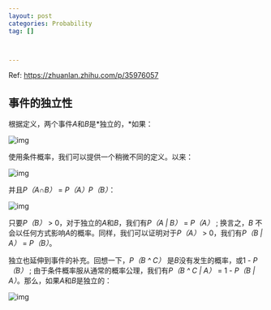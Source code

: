 ```yaml
---
layout: post
categories: Probability
tag: [] 



---
```


Ref: https://zhuanlan.zhihu.com/p/35976057

## 事件的独立性

根据定义，两个事件*A*和*B*是*独立的，*如果：



![img](https://pic4.zhimg.com/80/v2-024ebd7be22be3792d0eb85ee51e8453_hd.jpg)



使用条件概率，我们可以提供一个稍微不同的定义。以来：



![img](https://pic1.zhimg.com/80/v2-92899762e2fa58123284becb28237144_hd.jpg)



并且*P（A∩B）* = *P（A）P（B）*：



![img](https://pic3.zhimg.com/80/v2-3ed71d1794cce026ac70140049e6813e_hd.jpg)





只要*P（B）* > 0，对于独立的*A*和*B*，我们有*P（A | B）* = *P（A）* ; 换言之，*B* 不会以任何方式影响*A*的概率。同样，我们可以证明对于*P（A）* > 0，我们有*P（B | A）* = *P（B）*。

独立也延伸到事件的补充。回想一下，*P（B ^ C）* 是*B*没有发生的概率，或1 - *P（B）* ; 由于条件概率服从通常的概率公理，我们有*P（B ^ C | A）* = 1 - *P（B | A）*。那么，如果*A*和*B*是独立的：



![img](https://pic4.zhimg.com/80/v2-b1171212d1b5d818d21fb9dda0a70a53_hd.jpg)